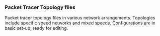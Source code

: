 ### Packet Tracer Topology files

Packet tracer topology files in various network arrangements.
Topologies include specific speed networks and mixed speeds.
Configurations are in basic set-up, ready for editing.
